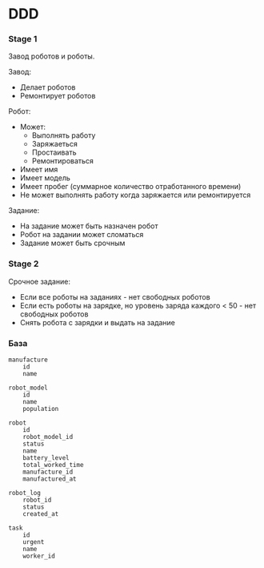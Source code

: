 # DDD

### Stage 1

Завод роботов и роботы.

Завод:

* Делает роботов
* Ремонтирует роботов

Робот:

* Может:
    * Выполнять работу
    * Заряжаеться
    * Простаивать
    * Ремонтироваться
* Имеет имя
* Имеет модель
* Имеет пробег (суммарное количество отработанного времени)
* Не может выполнять работу когда заряжается или ремонтируется

Задание:

* На задание может быть назначен робот
* Робот на задании может сломаться
* Задание может быть срочным

### Stage 2

Срочное задание:

* Если все роботы на заданиях - нет свободных роботов
* Если есть роботы на зарядке, но уровень заряда каждого < 50 - нет свободных роботов
* Снять робота с зарядки и выдать на задание

### База

```
manufacture
    id
    name

robot_model
    id
    name
    population

robot
    id
    robot_model_id
    status
    name
    battery_level
    total_worked_time
    manufacture_id
    manufactured_at

robot_log
    robot_id
    status
    created_at

task
    id
    urgent
    name
    worker_id
```
